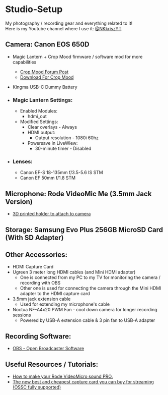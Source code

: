 # Studio-Setup
My photography / recording gear and everything related to it!  
Here is my Youtube channel where I use it: [@NKkriszYT](https://www.youtube.com/@NKkriszYT)

## Camera: Canon EOS 650D
- Magic Lantern + Crop Mood firmware / software mod for more capabilities
  - [Crop Mood Forum Post](https://www.magiclantern.fm/forum/index.php?topic=26851)
  - [Download For Crop Mood](https://bitbucket.org/bilal_fakhouri/crop-mood-builds/downloads/)
- Kingma USB-C Dummy Battery

- ### Magic Lantern Settings:
  - Enabled Modules:
    - hdmi_out
  - Modified Settings:
    - Clear overlays - Always
    - HDMI output:
      - Output resolution - 1080i 60hz
    - Powersave in LiveWiew:
      - 30-minute timer - Disabled

- ### Lenses:
  - Canon EF-S 18-135mm f/3.5-5.6 IS STM
  - Canon EF 50mm f/1.8 STM

## Microphone: Rode VideoMic Me (3.5mm Jack Version)
- [3D printed holder to attach to camera](https://www.printables.com/model/298735-rode-videomic-me-hotshoe-coldshoe-adapter)

## Storage: Samsung Evo Plus 256GB MicroSD Card (With SD Adapter)

## Other Accessories:
- HDMI Capture Card
- Ugreen 3 meter long HDMI cables (and Mini HDMI adapter)
  - One is connected from my PC to my TV for monitoring the camera / recording with OBS
  - Other one is used for connecting the camera through the Mini HDMI adapter to the HDMI capture card
- 3.5mm jack extension cable
  - Used for extending my microphone's cable
- Noctua NF-A4x20 PWM Fan - cool down camera for longer recording sessions
  - Powered by USB-A extension cable & 3 pin fan to USB-A adapter

## Recording Software:
- [OBS - Open Broadcaster Software](https://obsproject.com/)

## Useful Resources / Tutorials:
- [How to make your Rode VideoMicro sound PRO.](https://www.youtube.com/watch?v=jfB1VUMip80)
- [The new best and cheapest capture card you can buy for streaming (OSSC fully supported)](https://www.youtube.com/watch?v=Ts_Xnh3ZJaw)
